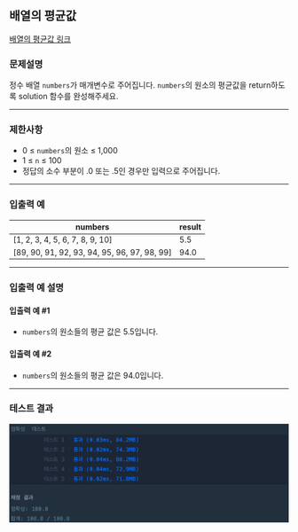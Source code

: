 ## 배열의 평균값

[배열의 평균값 링크](https://school.programmers.co.kr/learn/courses/30/lessons/120817)

### 문제설명

정수 배열 `numbers`가 매개변수로 주어집니다. `numbers`의 원소의 평균값을 return하도록 solution 함수를 완성해주세요.

---

### 제한사항

+ 0 ≤ `numbers`의 원소 ≤ 1,000
+ 1 ≤ `n` ≤ 100
+ 정답의 소수 부분이 .0 또는 .5인 경우만 입력으로 주어집니다.

---

### 입출력 예

| numbers                                      | result |
|----------------------------------------------|--------|
| [1, 2, 3, 4, 5, 6, 7, 8, 9, 10]              | 5.5    |
| [89, 90, 91, 92, 93, 94, 95, 96, 97, 98, 99] | 94.0   |

---

### 입출력 예 설명

#### 입출력 예 #1

+ `numbers`의 원소들의 평균 값은 5.5입니다.

#### 입출력 예 #2

+ `numbers`의 원소들의 평균 값은 94.0입니다.

---

### 테스트 결과

![결과](./120817_결과.png)